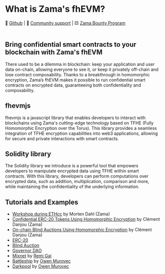 # What is Zama's fhEVM?

📁 [Github](https://github.com/zama-ai/fhevm) | 💛 [Community support](https://zama.ai/community) | 🟨 [Zama Bounty Program](https://github.com/zama-ai/bounty-program)

<figure><img src=".gitbook/assets/Zama (3).png" alt=""><figcaption></figcaption></figure>

## Bring confidential smart contracts to your blockchain with Zama's fhEVM

There used to be a dilemma in blockchain: keep your application and user data on-chain, allowing everyone to see it, or keep it privately off-chain and lose contract composability. Thanks to a breakthrough in homomorphic encryption, Zama’s fhEVM makes it possible to run confidential smart contracts on encrypted data, guaranteeing both confidentiality and composability.

## fhevmjs

fhevmjs is a javascript library that enables developers to interact with blockchains using Zama's cutting-edge technology based on TFHE (Fully Homomorphic Encryption over the Torus). This library provides a seamless integration of TFHE encryption capabilities into web3 applications, allowing for secure and private interactions with smart contracts.

## Solidity library

The Solidity library we introduce is a powerful tool that empowers developers to manipulate encrypted data using TFHE within smart contracts. With this library, developers can perform computations over encrypted data, such as addition, multiplication, comparison and more, while maintaining the confidentiality of the underlying information.

## Tutorials and Examples

* [Workshop during ETHcc](https://www.youtube.com/watch?v=eivfVykPP8U) by Morten Dahl (Zama)
* [Confidential ERC-20 Tokens Using Homomorphic Encryption](https://www.zama.ai/post/confidential-erc-20-tokens-using-homomorphic-encryption) by Clément Danjou (Zama)
* [On-chain Blind Auctions Using Homomorphic Encryption](https://www.zama.ai/post/on-chain-blind-auctions-using-homomorphic-encryption) by Clément Danjou (Zama)
* [ERC-20](https://github.com/zama-ai/fhevm-solidity/blob/main/examples/EncryptedERC20.sol)
* [Blind Auction](https://github.com/zama-ai/fhevm-solidity/blob/main/examples/BlindAuction.sol)
* [Governor DAO](https://github.com/zama-ai/fhevm-solidity/tree/main/examples/Governor)
* [Mixnet](https://github.com/anonymousGifter/mixnet-core) by [Remi Gai](https://github.com/remi-gai)
* [Battleship](https://github.com/battleship-fhevm/battleship-hardhat) by [Owen Murovec](https://github.com/omurovec)
* [Darkpool](https://github.com/omurovec/fhe-darkpools) by [Owen Murovec](https://github.com/omurovec)
